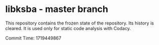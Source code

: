 # libksba - master branch

This repository contains the frozen state of the repository.
Its history is cleared. It is used only for static code
analysis with Codacy.

Commit Time: 1719449867